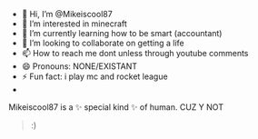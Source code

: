 - 👋 Hi, I’m @Mikeiscool87
- 👀 I’m interested in minecraft
- 🌱 I’m currently learning how to be smart (accountant)
- 💞️ I’m looking to collaborate on getting a life
- 📫 How to reach me dont unless through youtube comments
- 😄 Pronouns: NONE/EXISTANT
- ⚡ Fun fact: i play mc and rocket league
- 
Mikeiscool87 is a ✨ special kind ✨ of human.
CUZ Y NOT
>:) 
